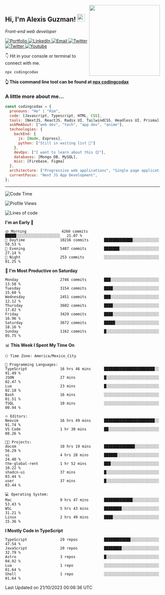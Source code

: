 <img align='right' src="https://media.giphy.com/media/M9gbBd9nbDrOTu1Mqx/giphy.gif" width="230">
<h2>Hi, I'm Alexis Guzman! <img src="https://media.giphy.com/media/hvRJCLFzcasrR4ia7z/giphy.gif" width="25px"></h2>
<p><em>Front-end web developer</em></p>

<p>
  <a href='https://www.codingcodax.dev' target='_blank'>
    <img alt='Portfolio' src='https://img.shields.io/badge/Portfolio-black?logo=vercel&style=flat-square'>
  </a>
  <a href='https://linkedin.com/in/codingcodax' target='_blank'>
    <img alt='LinkedIn' src='https://img.shields.io/badge/LinkedIn-black?logo=LinkedIn&style=flat-square'>
  </a>
  <a href='mailto:codingcodax@gmail.com' target='_blank'>
    <img alt='Email' src='https://img.shields.io/badge/Email-black?logo=Gmail&style=flat-square'>
  </a>
  <a href='https://twitter.com/codingcodax' target='_blank'>
    <img alt='Twitter' src='https://img.shields.io/badge/Twitter-black?logo=Twitter&style=flat-square'>
  </a>
  <a href='https://www.instagram.com/codingcodax' target='_blank'>
    <img alt='Twitter' src='https://img.shields.io/badge/Instagram-black?logo=Instagram&style=flat-square'>
  </a>
  <a href='https://www.youtube.com/@codingcodax' target='_blank'>
    <img alt='Youtube' src='https://img.shields.io/badge/YouTube-black?logo=Youtube&style=flat-square'>
  </a>
</p>

👇 Hit in your console or terminal to connect with me.

```bash
npx codingcodax
```
**👆 This command line tool can be found at [npx codingcodax](https://github.com/codingcodax/npx-codingcodax)**

<h3>A little more about me...</h3>

```javascript
const codingcodax = {
  pronouns: "He" | "Him",
  code: [Javascript, Typescript, HTML, CSS],
  tools: [NextJS, ReactJS, Radix UI, TailwindCSS, Headless UI, Prisma],
  askMeAbout: ["web dev", "tech", "app dev", "anime"],
  technologies: {
    backEnd: {
      js: [Node, Express],
      python: ["Still in waiting list 🥲"]
    },
    devOps: ["I want to learn about this 😊"],
    databases: [Mongo DB, MySQL],
    misc: [Firebase, Figma]
  },
  architecture: ["Progressive web applications", "Single page applications"],
  currentFocus: "Next JS App Development",
};
```

---

<!--START_SECTION:waka-->
![Code Time](http://img.shields.io/badge/Code%20Time-1%2C885%20hrs%205%20mins-blue)

![Profile Views](http://img.shields.io/badge/Profile%20Views-7-blue)

![Lines of code](https://img.shields.io/badge/From%20Hello%20World%20I%27ve%20Written-9.8%20million%20lines%20of%20code-blue)

**I'm an Early 🐤** 

```text
🌞 Morning                4260 commits        █████░░░░░░░░░░░░░░░░░░░░   21.07 % 
🌆 Daytime                10216 commits       █████████████░░░░░░░░░░░░   50.53 % 
🌃 Evening                5487 commits        ███████░░░░░░░░░░░░░░░░░░   27.14 % 
🌙 Night                  253 commits         ░░░░░░░░░░░░░░░░░░░░░░░░░   01.25 % 
```
📅 **I'm Most Productive on Saturday** 

```text
Monday                   2746 commits        ███░░░░░░░░░░░░░░░░░░░░░░   13.58 % 
Tuesday                  3154 commits        ████░░░░░░░░░░░░░░░░░░░░░   15.60 % 
Wednesday                2451 commits        ███░░░░░░░░░░░░░░░░░░░░░░   12.12 % 
Thursday                 3602 commits        ████░░░░░░░░░░░░░░░░░░░░░   17.82 % 
Friday                   3429 commits        ████░░░░░░░░░░░░░░░░░░░░░   16.96 % 
Saturday                 3672 commits        █████░░░░░░░░░░░░░░░░░░░░   18.16 % 
Sunday                   1162 commits        █░░░░░░░░░░░░░░░░░░░░░░░░   05.75 % 
```


📊 **This Week I Spent My Time On** 

```text
🕑︎ Time Zone: America/Mexico_City

💬 Programming Languages: 
TypeScript               16 hrs 46 mins      ███████████████████████░░   91.49 % 
JSON                     27 mins             █░░░░░░░░░░░░░░░░░░░░░░░░   02.47 % 
Lua                      23 mins             █░░░░░░░░░░░░░░░░░░░░░░░░   02.18 % 
Bash                     16 mins             ░░░░░░░░░░░░░░░░░░░░░░░░░   01.51 % 
TSQL                     10 mins             ░░░░░░░░░░░░░░░░░░░░░░░░░   00.94 % 

🔥 Editors: 
Neovim                   16 hrs 49 mins      ███████████████████████░░   91.74 % 
VS Code                  1 hr 30 mins        ██░░░░░░░░░░░░░░░░░░░░░░░   08.26 % 

🐱‍💻 Projects: 
docom                    10 hrs 19 mins      ██████████████░░░░░░░░░░░   56.29 % 
ui                       4 hrs 28 mins       ██████░░░░░░░░░░░░░░░░░░░   24.40 % 
the-global-rent          1 hr 52 mins        ███░░░░░░░░░░░░░░░░░░░░░░   10.22 % 
shadcn-ui                37 mins             █░░░░░░░░░░░░░░░░░░░░░░░░   03.44 % 
user                     37 mins             █░░░░░░░░░░░░░░░░░░░░░░░░   03.44 % 

💻 Operating System: 
Mac                      9 hrs 47 mins       █████████████░░░░░░░░░░░░   53.43 % 
WSL                      5 hrs 43 mins       ████████░░░░░░░░░░░░░░░░░   31.21 % 
Linux                    2 hrs 49 mins       ████░░░░░░░░░░░░░░░░░░░░░   15.36 % 
```

**I Mostly Code in TypeScript** 

```text
TypeScript               29 repos            ████████████░░░░░░░░░░░░░   47.54 % 
JavaScript               20 repos            ████████░░░░░░░░░░░░░░░░░   32.79 % 
Astro                    3 repos             █░░░░░░░░░░░░░░░░░░░░░░░░   04.92 % 
Lua                      1 repo              ░░░░░░░░░░░░░░░░░░░░░░░░░   01.64 % 
Shell                    1 repo              ░░░░░░░░░░░░░░░░░░░░░░░░░   01.64 % 
```




 Last Updated on 21/10/2023 00:06:36 UTC
<!--END_SECTION:waka-->
